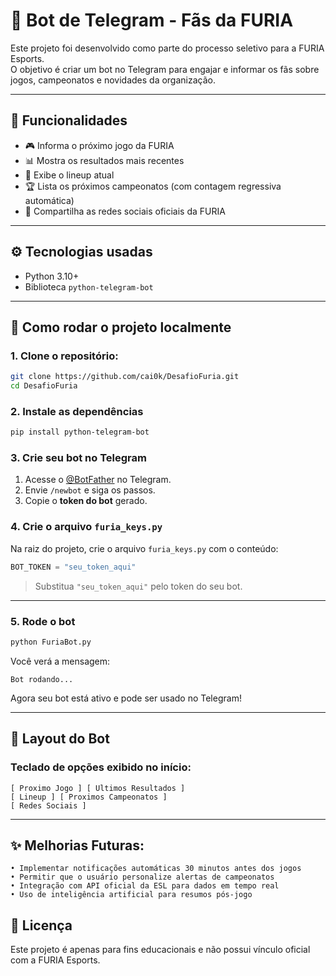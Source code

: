 # 📢 Bot de Telegram - Fãs da FURIA

Este projeto foi desenvolvido como parte do processo seletivo para a FURIA Esports.  
O objetivo é criar um bot no Telegram para engajar e informar os fãs sobre jogos, campeonatos e novidades da organização.

---

## 🐍 Funcionalidades

- 🎮 Informa o próximo jogo da FURIA
- 📊 Mostra os resultados mais recentes
- 🧠 Exibe o lineup atual
- 🏆 Lista os próximos campeonatos (com contagem regressiva automática)
- 📲 Compartilha as redes sociais oficiais da FURIA

---

## ⚙️ Tecnologias usadas

- Python 3.10+
- Biblioteca `python-telegram-bot`

---

## 📄 Como rodar o projeto localmente

### 1. Clone o repositório:
   ```bash
   git clone https://github.com/cai0k/DesafioFuria.git
   cd DesafioFuria
   ``` 

### 2. Instale as dependências

```bash
pip install python-telegram-bot
```


### 3. Crie seu bot no Telegram

1. Acesse o [@BotFather](https://t.me/BotFather) no Telegram.
2. Envie `/newbot` e siga os passos.
3. Copie o **token do bot** gerado.


### 4. Crie o arquivo `furia_keys.py`

Na raiz do projeto, crie o arquivo `furia_keys.py` com o conteúdo:

```python
BOT_TOKEN = "seu_token_aqui"
```

> Substitua `"seu_token_aqui"` pelo token do seu bot.

---

### 5. Rode o bot

```bash
python FuriaBot.py
```

Você verá a mensagem:

```
Bot rodando...
```

Agora seu bot está ativo e pode ser usado no Telegram!

---

## 📸 Layout do Bot

### Teclado de opções exibido no início:

    [ Proximo Jogo ] [ Ultimos Resultados ]
    [ Lineup ] [ Proximos Campeonatos ]
    [ Redes Sociais ]

---

## ✨ Melhorias Futuras:
    
    • Implementar notificações automáticas 30 minutos antes dos jogos
    • Permitir que o usuário personalize alertas de campeonatos
    • Integração com API oficial da ESL para dados em tempo real
    • Uso de inteligência artificial para resumos pós-jogo

## 📄 Licença

Este projeto é apenas para fins educacionais e não possui vínculo oficial com a FURIA Esports.
